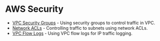 # AWS Security

- [VPC Security Groups](https://docs.aws.amazon.com/vpc/latest/userguide/vpc-security-groups.html) - Using security groups to control traffic in VPC.
- [Network ACLs](https://docs.aws.amazon.com/vpc/latest/userguide/vpc-network-acls.html) - Controlling traffic to subnets using network ACLs.
- [VPC Flow Logs](https://docs.aws.amazon.com/vpc/latest/userguide/flow-logs.html) - Using VPC flow logs for IP traffic logging.
